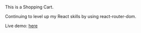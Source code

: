 This is a Shopping Cart. 

Continuing to level up my React skills by using react-router-dom.

Live demo: <a href='https://anduarte3.github.io/Shopping-Cart/'>here</a>
